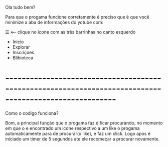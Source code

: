 Ola tudo bem? 

Para que o progama funcione corretamente é preciso que é que você minimize a aba de informações do yotube com:
 

☰    <-- clique no icone com as três barrinhas no canto esquerdo 

* Inicio 
* Explorar
* Inscrições
* Blibioteca
# -------------------------------------------------------------------------------------------------------

Como o codigo funciona?

Bom, a principal função que o progama faz é ficar procurando, 
no momento em que o e encontrado um icone respectivo a um like o progama automaticamente para de procurar(o like), e faz um click.
Logo apos é iniciado um timer de 5 segundos ate ele recomeçar a procurar novamente.
